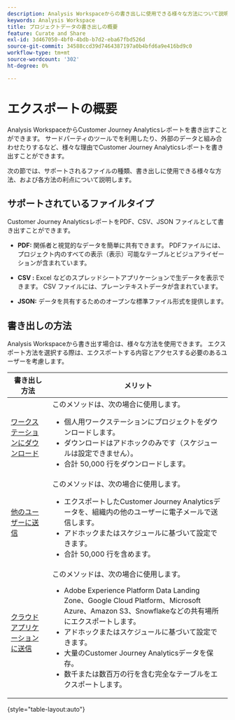 ```yaml
---
description: Analysis Workspaceからの書き出しに使用できる様々な方法について説明します。
keywords: Analysis Workspace
title: プロジェクトデータの書き出しの概要
feature: Curate and Share
exl-id: 3d467050-4bf0-4bdb-b7d2-eba67fbd526d
source-git-commit: 34588ccd39d7464387197a0b4bfd6a9e416bd9c0
workflow-type: tm+mt
source-wordcount: '302'
ht-degree: 0%

---
```


# エクスポートの概要

Analysis WorkspaceからCustomer Journey Analyticsレポートを書き出すことができます。 サードパーティのツールでを利用したり、外部のデータと組み合わせたりするなど、様々な理由でCustomer Journey Analyticsレポートを書き出すことができます。

次の節では、サポートされるファイルの種類、書き出しに使用できる様々な方法、および各方法の利点について説明します。

## サポートされているファイルタイプ

Customer Journey AnalyticsレポートをPDF、CSV、JSON ファイルとして書き出すことができます。

* **PDF:** 関係者と視覚的なデータを簡単に共有できます。 PDFファイルには、プロジェクト内のすべての表示（表示）可能なテーブルとビジュアライゼーションが含まれています。

* **CSV :** Excel などのスプレッドシートアプリケーションで生データを表示できます。 CSV ファイルには、プレーンテキストデータが含まれています。

* **JSON:** データを共有するためのオープンな標準ファイル形式を提供します。

## 書き出しの方法

Analysis Workspaceから書き出す場合は、様々な方法を使用できます。 エクスポート方法を選択する際は、エクスポートする内容とアクセスする必要のあるユーザーを考慮します。

| 書き出し方法 | メリット |
|---------|----------|
| [ワークステーションにダウンロード](/help/analysis-workspace/export/download-send.md) | このメソッドは、次の場合に使用します。 <ul><li>個人用ワークステーションにプロジェクトをダウンロードします。</li><li>ダウンロードはアドホックのみです（スケジュールは設定できません）。</li> <li>合計 50,000 行をダウンロードします。</li> <!--true? Are there 2 different options to download to your workstation?--> <!-- is this emailing it? --> |
| [他のユーザーに送信](/help/analysis-workspace/export/t-schedule-report.md) | このメソッドは、次の場合に使用します。 <ul><li>エクスポートしたCustomer Journey Analyticsデータを、組織内の他のユーザーに電子メールで送信します。</li><li>アドホックまたはスケジュールに基づいて設定できます。</li> <li>合計 50,000 行を含めます。</li> <!--true?--> |
| [クラウドアプリケーションに送信](/help/analysis-workspace/export/export-cloud.md) | このメソッドは、次の場合に使用します。 <ul><li>Adobe Experience Platform Data Landing Zone、Google Cloud Platform、Microsoft Azure、Amazon S3、Snowflakeなどの共有場所にエクスポートします。</li><li>アドホックまたはスケジュールに基づいて設定できます。</li><li>大量のCustomer Journey Analyticsデータを保存。</li><li>数千または数百万の行を含む完全なテーブルをエクスポートします。<!-- What other things? Wiki talks about things that aren't even possible in Data Warehouse. What are they? --> </li> |

{style="table-layout:auto"}
